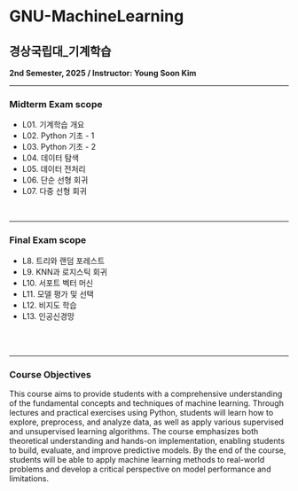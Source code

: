 # GNU-MachineLearning
## 경상국립대_기계학습
**2nd Semester, 2025 / Instructor: Young Soon Kim**

---
### Midterm Exam scope
- L01. 기계학습 개요
- L02. Python 기초 - 1
- L03. Python 기초 - 2
- L04. 데이터 탐색
- L05. 데이터 전처리
- L06. 단순 선형 회귀
- L07. 다중 선형 회귀

<br>

---
### Final Exam scope
- L8. 트리와 랜덤 포레스트
- L9. KNN과 로지스틱 회귀
- L10. 서포트 벡터 머신
- L11. 모델 평가 및 선택 
- L12. 비지도 학습
- L13. 인공신경망

<br>
<br>

---
### Course Objectives
This course aims to provide students with a comprehensive understanding of the fundamental concepts and techniques of machine learning. Through lectures and practical exercises using Python, students will learn how to explore, preprocess, and analyze data, as well as apply various supervised and unsupervised learning algorithms. The course emphasizes both theoretical understanding and hands-on implementation, enabling students to build, evaluate, and improve predictive models. By the end of the course, students will be able to apply machine learning methods to real-world problems and develop a critical perspective on model performance and limitations.
